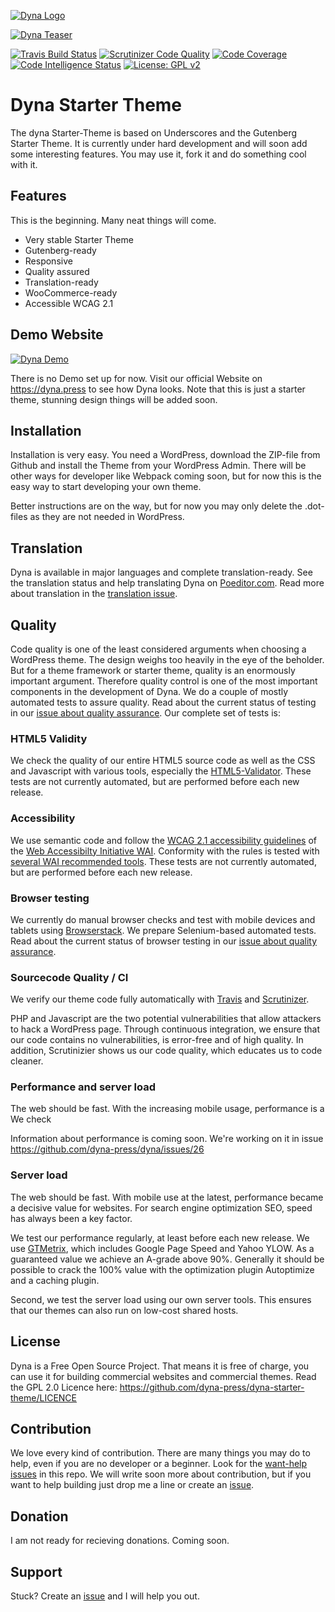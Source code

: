 [![Dyna Logo](https://github.com/dyna-press/dyna-assets/raw/master/dyna-logo-250.png "Dyna Logo")](https://dyna.press)

[![Dyna Teaser](https://github.com/dyna-press/dyna-assets/raw/master/dyna-teaser.jpg "Dyna Teaser")](https://dyna.press)

[![Travis Build Status](https://travis-ci.com/dyna-press/dyna-starter-theme.svg?branch=master)](https://travis-ci.com/dyna-press/dyna-starter-theme) [![Scrutinizer Code Quality](https://scrutinizer-ci.com/g/dyna-press/dyna/badges/quality-score.png?b=master)](https://scrutinizer-ci.com/g/dyna-press/dyna/?branch=master) [![Code Coverage](https://scrutinizer-ci.com/g/dyna-press/dyna/badges/coverage.png?b=master)](https://scrutinizer-ci.com/g/dyna-press/dyna/?branch=master) [![Code Intelligence Status](https://scrutinizer-ci.com/g/dyna-press/dyna/badges/code-intelligence.svg?b=master)](https://scrutinizer-ci.com/code-intelligence) [![License: GPL v2](https://img.shields.io/badge/License-GPL%20v2-blue.svg)](https://www.gnu.org/licenses/old-licenses/gpl-2.0.en.html) 

# Dyna Starter Theme

The dyna Starter-Theme is based on Underscores and the Gutenberg Starter Theme. It is currently under hard development and will soon add some interesting features. You may use it, fork it and do something cool with it.

## Features

This is the beginning. Many neat things will come. 

- Very stable Starter Theme
- Gutenberg-ready
- Responsive
- Quality assured
- Translation-ready
- WooCommerce-ready
- Accessible WCAG 2.1

## Demo Website

[![Dyna Demo](https://github.com/dyna-press/dyna-assets/blob/master/dyna-starter-theme-v010.jpg "Dyna Demo")](https://dyna.press)

There is no Demo set up for now. Visit our official Website on https://dyna.press to see how Dyna looks. Note that this is just a starter theme, stunning design things will be added soon.

## Installation

Installation is very easy. You need a WordPress, download the ZIP-file from Github and install the Theme from your WordPress Admin. There will be other ways for developer like Webpack coming soon, but for now this is the easy way to start developing your own theme.

Better instructions are on the way, but for now you may only delete the .dot-files as they are not needed in WordPress.

## Translation

Dyna is available in major languages and complete translation-ready. See the translation status and help translating Dyna on [Poeditor.com](https://poeditor.com/join/project/t3gmD1eDOu). Read more about translation in the [translation issue](https://github.com/dyna-press/dyna/issues/25).

## Quality

Code quality is one of the least considered arguments when choosing a WordPress theme. The design weighs too heavily in the eye of the beholder. But for a theme framework or starter theme, quality is an enormously important argument. Therefore quality control is one of the most important components in the development of Dyna. We do a couple of mostly automated tests to assure quality. Read about the current status of testing in our [issue about quality assurance](https://github.com/dyna-press/dyna/issues/24). Our complete set of tests is:

### HTML5 Validity

We check the quality of our entire HTML5 source code as well as the CSS and Javascript with various tools, especially the  [HTML5-Validator](https://html5.validator.nu/). These tests are not currently automated, but are performed before each new release.

### Accessibility

We use semantic code and follow the [WCAG 2.1 accessibility guidelines](https://www.w3.org/TR/WCAG21/) of the [Web Accessibilty Initiative WAI](https://www.w3.org/WAI/). Conformity with the rules is tested with [several WAI recommended tools](https://www.w3.org/WAI/ER/tools/). These tests are not currently automated, but are performed before each new release.

### Browser testing

We currently do manual browser checks and test with mobile devices and tablets using [Browserstack](https://www.browserstack.com/). We prepare Selenium-based automated tests. Read about the current status of browser testing in our [issue about quality assurance](https://github.com/dyna-press/dyna/issues/24).

### Sourcecode Quality / CI 

We verify our theme code fully automatically with [Travis](https://travis-ci.com/dyna-press/dyna-starter-theme) and [Scrutinizer](https://scrutinizer-ci.com/g/dyna-press/dyna/).

PHP and Javascript are the two potential vulnerabilities that allow attackers to hack a WordPress page. Through continuous integration, we ensure that our code contains no vulnerabilities, is error-free and of high quality. In addition, Scrutinizier shows us our code quality, which educates us to code cleaner.

### Performance and server load

The web should be fast. With the increasing mobile usage, performance is a 
We check 

Information about performance is coming soon. We're working on it in issue https://github.com/dyna-press/dyna/issues/26

### Server load

The web should be fast. With mobile use at the latest, performance became a decisive value for websites. For search engine optimization SEO, speed has always been a key factor.

We test our performance regularly, at least before each new release. We use [GTMetrix](https://gtmetrix.com/), which includes Google Page Speed and Yahoo YLOW. As a guaranteed value we achieve an A-grade above 90%. Generally it should be possible to crack the 100% value with the optimization plugin Autoptimize and a caching plugin.

Second, we test the server load using our own server tools. This ensures that our themes can also run on low-cost shared hosts.

## License

Dyna is a Free Open Source Project. That means it is free of charge, you can use it for building commercial websites and commercial themes. Read the GPL 2.0 Licence here: https://github.com/dyna-press/dyna-starter-theme/LICENCE

## Contribution

We love every kind of contribution. There are many things you may do to help, even if you are no developer or a beginner. Look for the [want-help issues](https://github.com/dyna-press/dyna/labels/want-help) in this repo. We will write soon more about contribution, but if you want to help building just drop me a line or create an [issue](https://github.com/dyna-press/dyna/issues).

## Donation

I am not ready for recieving donations. Coming soon.

## Support

Stuck? Create an [issue](https://github.com/dyna-press/dyna/issues) and I will help you out.
